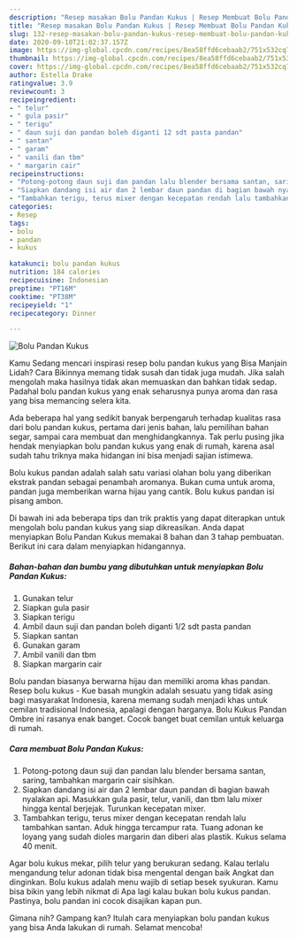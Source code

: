 ```yaml
---
description: "Resep masakan Bolu Pandan Kukus | Resep Membuat Bolu Pandan Kukus Yang Lezat"
title: "Resep masakan Bolu Pandan Kukus | Resep Membuat Bolu Pandan Kukus Yang Lezat"
slug: 132-resep-masakan-bolu-pandan-kukus-resep-membuat-bolu-pandan-kukus-yang-lezat
date: 2020-09-10T21:02:37.157Z
image: https://img-global.cpcdn.com/recipes/8ea58ffd6cebaab2/751x532cq70/bolu-pandan-kukus-foto-resep-utama.jpg
thumbnail: https://img-global.cpcdn.com/recipes/8ea58ffd6cebaab2/751x532cq70/bolu-pandan-kukus-foto-resep-utama.jpg
cover: https://img-global.cpcdn.com/recipes/8ea58ffd6cebaab2/751x532cq70/bolu-pandan-kukus-foto-resep-utama.jpg
author: Estella Drake
ratingvalue: 3.9
reviewcount: 3
recipeingredient:
- " telur"
- " gula pasir"
- " terigu"
- " daun suji dan pandan boleh diganti 12 sdt pasta pandan"
- " santan"
- " garam"
- " vanili dan tbm"
- " margarin cair"
recipeinstructions:
- "Potong-potong daun suji dan pandan lalu blender bersama santan, saring, tambahkan margarin cair sisihkan."
- "Siapkan dandang isi air dan 2 lembar daun pandan di bagian bawah nyalakan api. Masukkan gula pasir, telur, vanili, dan tbm lalu mixer hingga kental berjejak. Turunkan kecepatan mixer."
- "Tambahkan terigu, terus mixer dengan kecepatan rendah lalu tambahkan santan. Aduk hingga tercampur rata. Tuang adonan ke loyang yang sudah dioles margarin dan diberi alas plastik. Kukus selama 40 menit."
categories:
- Resep
tags:
- bolu
- pandan
- kukus

katakunci: bolu pandan kukus 
nutrition: 184 calories
recipecuisine: Indonesian
preptime: "PT16M"
cooktime: "PT38M"
recipeyield: "1"
recipecategory: Dinner

---
```



![Bolu Pandan Kukus](https://img-global.cpcdn.com/recipes/8ea58ffd6cebaab2/751x532cq70/bolu-pandan-kukus-foto-resep-utama.jpg)

Kamu Sedang mencari inspirasi resep bolu pandan kukus yang Bisa Manjain Lidah? Cara Bikinnya memang tidak susah dan tidak juga mudah. Jika salah mengolah maka hasilnya tidak akan memuaskan dan bahkan tidak sedap. Padahal bolu pandan kukus yang enak seharusnya punya aroma dan rasa yang bisa memancing selera kita.

Ada beberapa hal yang sedikit banyak berpengaruh terhadap kualitas rasa dari bolu pandan kukus, pertama dari jenis bahan, lalu pemilihan bahan segar, sampai cara membuat dan menghidangkannya. Tak perlu pusing jika hendak menyiapkan bolu pandan kukus yang enak di rumah, karena asal sudah tahu triknya maka hidangan ini bisa menjadi sajian istimewa.

Bolu kukus pandan adalah salah satu variasi olahan bolu yang diberikan ekstrak pandan sebagai penambah aromanya. Bukan cuma untuk aroma, pandan juga memberikan warna hijau yang cantik. Bolu kukus pandan isi pisang ambon.


Di bawah ini ada beberapa tips dan trik praktis yang dapat diterapkan untuk mengolah bolu pandan kukus yang siap dikreasikan. Anda dapat menyiapkan Bolu Pandan Kukus memakai 8 bahan dan 3 tahap pembuatan. Berikut ini cara dalam menyiapkan hidangannya.

<!--inarticleads1-->

##### Bahan-bahan dan bumbu yang dibutuhkan untuk menyiapkan Bolu Pandan Kukus:

1. Gunakan  telur
1. Siapkan  gula pasir
1. Siapkan  terigu
1. Ambil  daun suji dan pandan boleh diganti 1/2 sdt pasta pandan
1. Siapkan  santan
1. Gunakan  garam
1. Ambil  vanili dan tbm
1. Siapkan  margarin cair


Bolu pandan biasanya berwarna hijau dan memiliki aroma khas pandan. Resep bolu kukus - Kue basah mungkin adalah sesuatu yang tidak asing bagi masyarakat Indonesia, karena memang sudah menjadi khas untuk cemilan tradisional Indonesia, apalagi dengan harganya. Bolu Kukus Pandan Ombre ini rasanya enak banget. Cocok banget buat cemilan untuk keluarga di rumah. 

<!--inarticleads2-->

##### Cara membuat Bolu Pandan Kukus:

1. Potong-potong daun suji dan pandan lalu blender bersama santan, saring, tambahkan margarin cair sisihkan.
1. Siapkan dandang isi air dan 2 lembar daun pandan di bagian bawah nyalakan api. Masukkan gula pasir, telur, vanili, dan tbm lalu mixer hingga kental berjejak. Turunkan kecepatan mixer.
1. Tambahkan terigu, terus mixer dengan kecepatan rendah lalu tambahkan santan. Aduk hingga tercampur rata. Tuang adonan ke loyang yang sudah dioles margarin dan diberi alas plastik. Kukus selama 40 menit.


Agar bolu kukus mekar, pilih telur yang berukuran sedang. Kalau terlalu mengandung telur adonan tidak bisa mengental dengan baik Angkat dan dinginkan. Bolu kukus adalah menu wajib di setiap besek syukuran. Kamu bisa bikin yang lebih nikmat di Apa lagi kalau bukan bolu kukus pandan. Pastinya, bolu pandan ini cocok disajikan kapan pun. 

Gimana nih? Gampang kan? Itulah cara menyiapkan bolu pandan kukus yang bisa Anda lakukan di rumah. Selamat mencoba!
